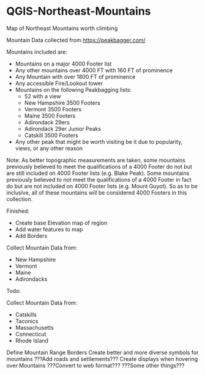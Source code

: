# QGIS-Northeast-Mountains
Map of Northeast Mountains worth climbing

Mountain Data collected from https://peakbagger.com/

Mountains included are:
  - Mountains on a major 4000 Footer list
  - Any other mountains over 4000 FT with 160 FT of prominence
  - Any Mountain with over 1800 FT of prominence
  - Any accessible Fire/Lookout tower
  - Mountains on the following Peakbagging lists:
      - 52 with a view
      - New Hampshire 3500 Footers
      - Vermont 3500 Footers
      - Maine 3500 Footers
      - Adirondack 29ers
      - Adirondack 29er Junior Peaks
      - Catskill 3500 Footers  
  - Any other peak that might be worth visiting be it due to popularity, views, or any other reason
  
  Note: As better topographic measurements are taken, some mountains previously believed to meet the qualifications of a 4000 Footer do not but are still included on 4000 Footer lists (e.g. Blake Peak). Some mountains previously believed to not meet the qualifications of a 4000 Footer in fact do but are not included on 4000 Footer lists (e.g. Mount Guyot). So as to be inclusive, all of these mountains will be considered 4000 Footers in this collection.

Finished:
- Create base Elevation map of region
- Add water features to map
- Add Borders

Collect Mountain Data from:
  - New Hampshire
  - Vermont
  - Maine
  - Adirondacks

Todo:

Collect Mountain Data from:
  - Catskills
  - Taconics
  - Massachusetts
  - Connecticut
  - Rhode Island
  
Define Mountain Range Borders
Create better and more diverse symbols for mountains
???Add roads and settlements???
Create displays when hovering over Mountains
???Convert to web format???
???Some other things???
